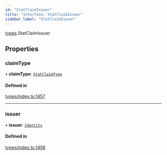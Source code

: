 ```yaml
---
id: "StatClaimIssuer"
title: "Interface: StatClaimIssuer"
sidebar_label: "StatClaimIssuer"
---
```


[types](../../../modules/Types/Types.md).StatClaimIssuer

## Properties

### claimType

• **claimType**: [`StatClaimType`](../../../modules/Types/Types.md#statclaimtype)

#### Defined in

[types/index.ts:1457](https://github.com/PolymeshAssociation/polymesh-sdk/blob/968f8d70c/src/types/index.ts#L1457)

___

### issuer

• **issuer**: [`Identity`](../../../classes/API/Entities/Identity/Identity.md)

#### Defined in

[types/index.ts:1456](https://github.com/PolymeshAssociation/polymesh-sdk/blob/968f8d70c/src/types/index.ts#L1456)
